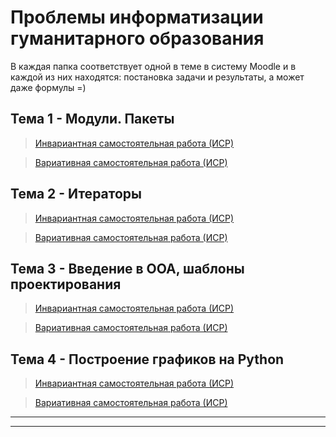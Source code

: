 # Проблемы информатизации гуманитарного образования

В каждая папка соответствует одной в теме в систему Moodle и в каждой из них находятся: постановка задачи и результаты, а может даже формулы =)


## Тема 1 - Модули. Пакеты

>[Инвариантная самостоятельная работа (ИСР)](https://github.com/TradesMark/python-6/tree/master/%D0%A2%D0%B5%D0%BC%D0%B0%201/%D0%9B%D0%B0%D0%B1%D0%BE%D1%80%D0%B0%D1%82%D0%BE%D1%80%D0%BD%D0%B0%D1%8F)

>[Вариативная самостоятельная работа (ИСР)](https://github.com/TradesMark/python-6/tree/master/%D0%A2%D0%B5%D0%BC%D0%B0%201/%D0%A1%D0%B0%D0%BC%D0%BE%D1%81%D1%82%D0%BE%D1%8F%D1%82%D0%B5%D0%BB%D1%8C%D0%BD%D0%B0%D1%8F)

## Тема 2 - Итераторы

>[Инвариантная самостоятельная работа (ИСР)](https://github.com/TradesMark/python-6/tree/master/%D0%A2%D0%B5%D0%BC%D0%B0%202/%D0%98%D0%BD%D0%B2%D0%B0%D1%80%D0%B8%D0%B0%D0%BD%D1%82%D0%BD%D1%8B%D0%B5%20%D0%B7%D0%B0%D0%B4%D0%B0%D0%BD%D0%B8%D1%8F)

>[Вариативная самостоятельная работа (ИСР)](https://github.com/TradesMark/python-6/tree/master/%D0%A2%D0%B5%D0%BC%D0%B0%202/%D0%92%D0%B0%D1%80%D0%B8%D0%B0%D1%82%D0%B8%D0%B2%D0%BD%D1%8B%D0%B5%20%D0%B7%D0%B0%D0%B4%D0%B0%D0%BD%D0%B8%D1%8F)


## Тема 3 - Введение в ООА, шаблоны проектирования

>[Инвариантная самостоятельная работа (ИСР)](https://github.com/TradesMark/python-6/tree/master/%D0%A2%D0%B5%D0%BC%D0%B0%203/%D0%98%D0%BD%D0%B2%D0%B0%D1%80%D0%B8%D0%B0%D0%BD%D1%82%D0%BD%D0%B0%D1%8F)

>[Вариативная самостоятельная работа (ИСР)](https://github.com/TradesMark/python-6/tree/master/%D0%A2%D0%B5%D0%BC%D0%B0%203/%D0%A1%D0%B0%D0%BC%D0%BE%D1%81%D1%82%D0%BE%D1%8F%D1%82%D0%B5%D0%BB%D1%8C%D0%BD%D0%B0%D1%8F)


## Тема 4 - Построение графиков на Python

>[Инвариантная самостоятельная работа (ИСР)](https://github.com/TradesMark/python-6/tree/master/%D0%A2%D0%B5%D0%BC%D0%B0%204/%D0%98%D0%BD%D0%B2%D0%B0%D1%80%D0%B8%D0%B0%D0%BD%D1%82%D0%BD%D0%B0%D1%8F/qr)

>[Вариативная самостоятельная работа (ИСР)](https://github.com/TradesMark/python-6/tree/master/%D0%A2%D0%B5%D0%BC%D0%B0%204/%D0%92%D0%B0%D1%80%D0%B8%D0%B0%D0%BD%D1%82%D0%BD%D0%B0%D1%8F/price)  


***
***

